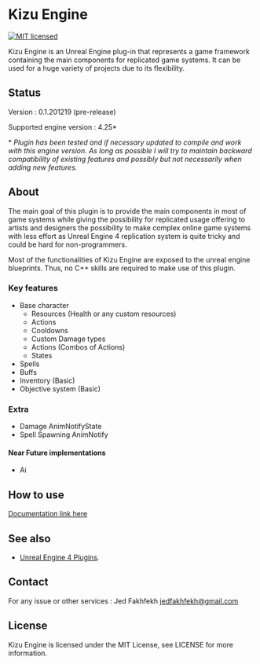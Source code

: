 Kizu Engine
============

[![MIT licensed](https://img.shields.io/badge/license-MIT-blue.svg)](LICENSE)

Kizu Engine is an Unreal Engine plug-in that represents a game framework containing the main components for replicated game systems.
It can be used for a huge variety of projects due to its flexibility.

Status
------

Version : 0.1.201219 (pre-release)

Supported engine version : 4.25*

\* *Plugin has been tested and if necessary updated to compile and work with this engine version. As long as possible I will try to maintain backward compatibility of existing features and possibly but not necessarily when adding new features.*

About
-----

The main goal of this plugin is to provide the main components in most of game systems while giving the possibility for replicated usage offering to artists and designers the possibility to make complex online game systems with less effort as Unreal Engine 4 replication system is quite tricky and could be hard for non-programmers.

Most of the functionalities of Kizu Engine are exposed to the unreal engine blueprints. Thus, no C++ skills are required to make use of this plugin.



### Key features
- Base character
  - Resources (Health or any custom resources)
  - Actions
  - Cooldowns
  - Custom Damage types
  - Actions (Combos of Actions)
  - States
- Spells
- Buffs
- Inventory (Basic)
- Objective system (Basic)
### Extra
- Damage AnimNotifyState
- Spell Spawning AnimNotify

#### Near Future implementations
- Ai



How to use
-----
[Documentation link here](https://hiro-ke.github.io/UE4-KizuEngine/)


See also
--------

 - [Unreal Engine 4 Plugins](https://docs.unrealengine.com/en-US/Programming/Plugins/index.html).
 
Contact
--------
For any issue or other services :
  Jed Fakhfekh
  jedfakhfekh@gmail.com

License
-------

Kizu Engine is licensed under the MIT License, see LICENSE for more information.
